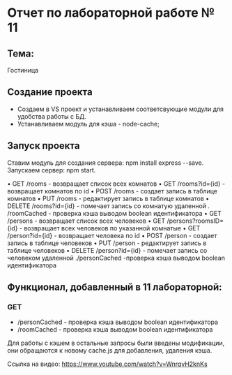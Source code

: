 # Отчет по лабораторной работе № 11  

## Тема:  
Гостиница  

## Создание проекта  

- Создаем в VS проект и устанавливаем соответсвующие модули для удобства работы с БД.  
- Устанавливаем модуль для кэша - node-cache;

## Запуск проекта  
Ставим модуль для создания сервера: npm install express --save.
Запускаем сервер: npm start.
 
• GET /rooms - возвращает список всех комнатов 
• GET /rooms?id={id} - возвращает комнатов по id 
• POST /rooms - создает запись в таблице комнатов
 • PUT /rooms - редактирует запись в таблице комнатов 
 • DELETE /rooms?id={id} - помечает запись со комнатую удаленной 
 . /roomCached - проверка кэша выводом boolean идентификатора
 • GET /persons - возвращает список всех человеков 
 • GET /persons?roomsID={id} - возвращает всех человеков по указанной комнатые
  • GET /person?id={id} - возвращает человека по id 
  • POST /person - создает запись в таблице человеков
   • PUT /person - редактирует запись в таблице человеков 
   • DELETE /person?id={id} - помечает запись со человеком удаленной
   ./personCached -проверка кэша выводом boolean идентификатора    

## Функционал, добавленный в 11 лабораторной:
  
### GET
* /personCached - проверка кэша выводом boolean идентификатора 
* /roomCached - проверка кэша выводом boolean идентификатора    

Для работы с кэшем в остальные запросы были введены модификации, они обращаются к новому cache.js для добавления, удаления кэша.

Ссылка на видео: https://www.youtube.com/watch?v=WnrqvH2knKs